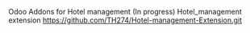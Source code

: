 Odoo Addons for Hotel management (In progress)
Hotel_management extension
https://github.com/TH274/Hotel-management-Extension.git
